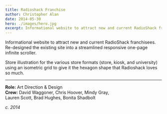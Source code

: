 ```yaml
---
title: Radioshack Franchise
author: Christopher Alan
date: 2014-05-30
hero: ./images/hero.jpg
excerpt: Informational website to attract new and current RadioShack franchisees. Re-designed the existing site into a streamlined responsive one-page infinite scroller.
---
```


Informational website to attract new and current RadioShack franchisees. Re-designed the existing site into a streamlined responsive one-page infinite scroller.

Store illustration for the various store formats (store, kiosk, and university) using an isometric grid to give it the hexagon shape that Radioshack loves so much.​​​​​​​

---

**Role:** Art Direction & Design  
**Crew:** David Waggoner, Chris Hoover, Mindy Gray,  
Lauren Scott, Brad Hughes, Bonita Shadbolt 

_c. 2014_